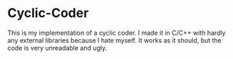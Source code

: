 # Cyclic-Coder
This is my implementation of a cyclic coder. I made it in C/C++ with hardly any external libraries because I hate myself. It works as it should, but the code is very unreadable and ugly. 
